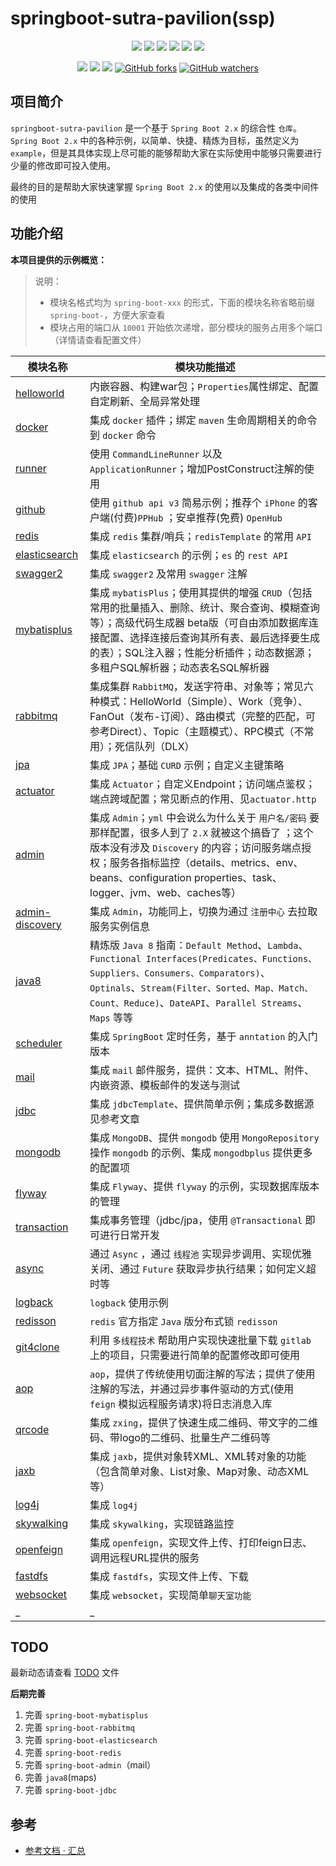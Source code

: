 # springboot-sutra-pavilion(ssp)

<p align="center">
    <a href="https://docs.spring.io/spring-boot/docs/2.1.4.RELEASE/reference/html"><img src="https://img.shields.io/badge/Spring%20Boot-2.1.4.Release-brightgreen.svg"></a>
    <a href="MySQL 5.7.+"><img src="https://img.shields.io/badge/Mysql-5.7+-blue.svg"></a>
    <a href="JDK 1.8"><img src="https://img.shields.io/badge/JDK-1.8-brightgreen.svg"></a>
    <a href="Maven"><img src="https://img.shields.io/badge/Maven-3.5.0-yellowgreen.svg"></a>
    <a href="license"><img src="https://img.shields.io/github/license/rexlin600/springboot-sutra-pavilion"></a>
    <a href="https://img.shields.io/github/repo-size/rexlin600/springboot-sutra-pavilion"><img src="https://img.shields.io/github/repo-size/rexlin600/springboot-sutra-pavilion"/></a>
</p>

<p align="center">
    <a href="https://www.codacy.com/manual/rexlin600/springboot-sutra-pavilion?utm_source=github.com&amp;utm_medium=referral&amp;utm_content=rexlin600/springboot-sutra-pavilion&amp;utm_campaign=Badge_Grade"><img src="https://api.codacy.com/project/badge/Grade/aadfd5654d204443ac773aa619ce8222"/></a>
    <a href="https://travis-ci.org/rexlin600/springboot-sutra-pavilion.svg?branch=master"><img src="https://travis-ci.org/rexlin600/springboot-sutra-pavilion.svg?branch=master"/></a>
    <a href="https://img.shields.io/github/stars/rexlin600/springboot-sutra-pavilion?style=social"><img src="https://img.shields.io/github/stars/rexlin600/springboot-sutra-pavilion?style=social"></a> 
    <a href="https://img.shields.io/github/forks/rexlin600/springboot-sutra-pavilion?style=social"><img alt="GitHub forks" src="https://img.shields.io/github/forks/rexlin600/springboot-sutra-pavilion?style=social"></a>
    <a href="https://img.shields.io/github/watchers/rexlin600/springboot-sutra-pavilion?style=social"><img alt="GitHub watchers" src="https://img.shields.io/github/watchers/rexlin600/springboot-sutra-pavilion?style=social"></a>
</p>

## 项目简介

`springboot-sutra-pavilion` 是一个基于 `Spring Boot 2.x` 的综合性 `仓库`。`Spring Boot 2.x` 中的各种示例，以简单、快捷、精炼为目标，虽然定义为 `example`，但是其具体实现上尽可能的能够帮助大家在实际使用中能够只需要进行少量的修改即可投入使用。

最终的目的是帮助大家快速掌握 `Spring Boot 2.x` 的使用以及集成的各类中间件的使用


## 功能介绍

**本项目提供的示例概览：**

> 说明：
> * 模块名格式均为 `spring-boot-xxx` 的形式，下面的模块名称省略前缀 `spring-boot-`，方便大家查看
> * 模块占用的端口从 `10001` 开始依次递增，部分模块的服务占用多个端口（详情请查看配置文件）

| 模块名称 | 模块功能描述 | 
| --- | --- |
| [helloworld](https://github.com/rexlin600/springboot-sutra-pavilion/blob/master/spring-boot-helloworld/README.md) | 内嵌容器、构建war包；`Properties`属性绑定、配置自定刷新、全局异常处理 |
| [docker](https://github.com/rexlin600/springboot-sutra-pavilion/tree/master/spring-boot-docker/README.md) | 集成 `docker` 插件；绑定 `maven` 生命周期相关的命令到 `docker` 命令 |
| [runner](https://github.com/rexlin600/springboot-sutra-pavilion/tree/master/spring-boot-runner/README.md) | 使用 `CommandLineRunner` 以及 `ApplicationRunner`；增加PostConstruct注解的使用  |
| [github](https://github.com/rexlin600/springboot-sutra-pavilion/tree/master/spring-boot-github/README.md) |使用 `github api v3` 简易示例；推荐个 `iPhone` 的客户端(付费)`PPHub` ；安卓推荐(免费) `OpenHub` |
| [redis](https://github.com/rexlin600/springboot-sutra-pavilion/tree/master/spring-boot-redis/README.md) |集成 `redis` 集群/哨兵；`redisTemplate` 的常用 `API` |
| [elasticsearch](https://github.com/rexlin600/springboot-sutra-pavilion/tree/master/spring-boot-elasticsearch/README.md) |集成 `elasticsearch` 的示例；`es` 的 `rest API` |
| [swagger2](https://github.com/rexlin600/springboot-sutra-pavilion/tree/master/spring-boot-swagger2/README.md) |集成 `swagger2` 及常用 `swagger` 注解 |
| [mybatisplus](https://github.com/rexlin600/springboot-sutra-pavilion/tree/master/spring-boot-mybatisplus/README.md) |集成 `mybatisPlus`；使用其提供的增强 `CRUD`（包括常用的批量插入、删除、统计、聚合查询、模糊查询等）；高级代码生成器 beta版（可自由添加数据库连接配置、选择连接后查询其所有表、最后选择要生成的表）；SQL注入器；性能分析插件；动态数据源；多租户SQL解析器；动态表名SQL解析器 |
| [rabbitmq](https://github.com/rexlin600/springboot-sutra-pavilion/tree/master/spring-boot-rabbitmq/README.md) |集成集群 `RabbitMQ`，发送字符串、对象等；常见六种模式：HelloWorld（Simple）、Work（竞争）、FanOut（发布-订阅）、路由模式（完整的匹配，可参考Direct）、Topic（主题模式）、RPC模式（不常用）；死信队列（DLX） |
| [jpa](https://github.com/rexlin600/springboot-sutra-pavilion/tree/master/spring-boot-jpa/README.md) |集成 `JPA`；基础 `CURD` 示例；自定义主键策略 |
| [actuator](https://github.com/rexlin600/springboot-sutra-pavilion/tree/master/spring-boot-actuator/README.md) |集成 `Actuator`；自定义Endpoint；访问端点鉴权；端点跨域配置；常见断点的作用、见`actuator.http` |
| [admin](https://github.com/rexlin600/springboot-sutra-pavilion/tree/master/spring-boot-admin/README.md) |集成 `Admin`；`yml` 中会说么为什么关于 `用户名/密码` 要那样配置，很多人到了 `2.X` 就被这个搞昏了 ；这个版本没有涉及 `Discovery` 的内容；访问服务端点授权；服务各指标监控（details、metrics、env、beans、configuration properties、task、logger、jvm、web、caches等） |
| [admin-discovery](https://github.com/rexlin600/springboot-sutra-pavilion/tree/master/spring-boot-admin-discovery/README.md) |集成 `Admin`，功能同上，切换为通过 `注册中心` 去拉取服务实例信息 |
| [java8](https://github.com/rexlin600/springboot-sutra-pavilion/tree/master/spring-boot-java8/README.md) |精炼版 `Java 8` 指南：`Default Method`、`Lambda`、`Functional Interfaces(Predicates、Functions、Suppliers、Consumers、Comparators)`、`Optinals`、`Stream(Filter、Sorted、Map、Match、Count、Reduce)`、`DateAPI`、`Parallel Streams`、`Maps` 等等 |
| [scheduler](https://github.com/rexlin600/springboot-sutra-pavilion/tree/master/spring-boot-scheduler/README.md) |集成 `SpringBoot` 定时任务，基于 `anntation` 的入门版本 |
| [mail](https://github.com/rexlin600/springboot-sutra-pavilion/tree/master/spring-boot-mail/README.md) |集成 `mail` 邮件服务，提供：文本、HTML、附件、内嵌资源、模板邮件的发送与测试 |
| [jdbc](https://github.com/rexlin600/springboot-sutra-pavilion/tree/master/spring-boot-jdbc/README.md) |集成 `jdbcTemplate`、提供简单示例；集成多数据源见参考文章 |
| [mongodb](https://github.com/rexlin600/springboot-sutra-pavilion/tree/master/spring-boot-mongodb/README.md) |集成 `MongoDB`、提供 `mongodb` 使用 `MongoRepository` 操作 `mongodb` 的示例、集成 `mongodbplus` 提供更多的配置项 |
| [flyway](https://github.com/rexlin600/springboot-sutra-pavilion/tree/master/spring-boot-flyway/README.md) |集成 `Flyway`、提供 `flyway` 的示例，实现数据库版本的管理 |
| [transaction](https://github.com/rexlin600/springboot-sutra-pavilion/tree/master/spring-boot-transaction/README.md) |集成事务管理（jdbc/jpa，使用 `@Transactional` 即可进行日常开发 |
| [async](https://github.com/rexlin600/springboot-sutra-pavilion/tree/master/spring-boot-async/README.md) |通过 `Async` ，通过 `线程池` 实现异步调用、实现优雅关闭、通过 `Future` 获取异步执行结果；如何定义超时等 |
| [logback](https://github.com/rexlin600/springboot-sutra-pavilion/tree/master/spring-boot-logback/README.md) | `logback` 使用示例 |
| [redisson](https://github.com/rexlin600/springboot-sutra-pavilion/tree/master/spring-boot-redisson/README.md) | `redis` 官方指定 `Java` 版分布式锁 `redisson` |
| [git4clone](https://github.com/rexlin600/springboot-sutra-pavilion/tree/master/spring-boot-git4clone/README.md) | 利用 `多线程技术` 帮助用户实现快速批量下载 `gitlab` 上的项目，只需要进行简单的配置修改即可使用 |
| [aop](https://github.com/rexlin600/springboot-sutra-pavilion/tree/master/spring-boot-aop/README.md) | `aop`，提供了传统使用切面注解的写法；提供了使用注解的写法，并通过异步事件驱动的方式(使用 `feign` 模拟远程服务请求)将日志消息入库 |
| [qrcode](https://github.com/rexlin600/springboot-sutra-pavilion/tree/master/spring-boot-qrcode/README.md) | 集成 `zxing`，提供了快速生成二维码、带文字的二维码、带logo的二维码、批量生产二维码等 |
| [jaxb](https://github.com/rexlin600/springboot-sutra-pavilion/tree/master/spring-boot-jaxb/README.md) | 集成 `jaxb`，提供对象转XML、XML转对象的功能（包含简单对象、List对象、Map对象、动态XML等） |
| [log4j](https://github.com/rexlin600/springboot-sutra-pavilion/tree/master/spring-boot-log4j/README.md) | 集成 `log4j` |
| [skywalking](https://github.com/rexlin600/springboot-sutra-pavilion/tree/master/spring-boot-skywalking/README.md) | 集成 `skywalking`，实现链路监控 |
| [openfeign](https://github.com/rexlin600/springboot-sutra-pavilion/tree/master/spring-boot-openfeign/README.md) | 集成 `openfeign`，实现文件上传、打印feign日志、调用远程URL提供的服务 |
| [fastdfs](https://github.com/rexlin600/springboot-sutra-pavilion/tree/master/spring-boot-fastdfs/README.md) | 集成 `fastdfs`，实现文件上传、下载 |
| [websocket](https://github.com/rexlin600/springboot-sutra-pavilion/tree/master/spring-boot-websocket/README.md) | 集成 `websocket`，实现简单`聊天室功能` |
| _ | _ |


## TODO

最新动态请查看 <span><a href="./TODO.md">TODO</a></span> 文件

**后期完善**

1. 完善 `spring-boot-mybatisplus`
2. 完善 `spring-boot-rabbitmq`
3. 完善 `spring-boot-elasticsearch`
4. 完善 `spring-boot-redis`
5. 完善 `spring-boot-admin`（mail）
6. 完善 `java8`(maps)
7. 完善 `spring-boot-jdbc`


## 参考

- [参考文档 · 汇总](https://github.com/rexlin600/springboot-sutra-pavilion/blob/master/docs/reference.md)